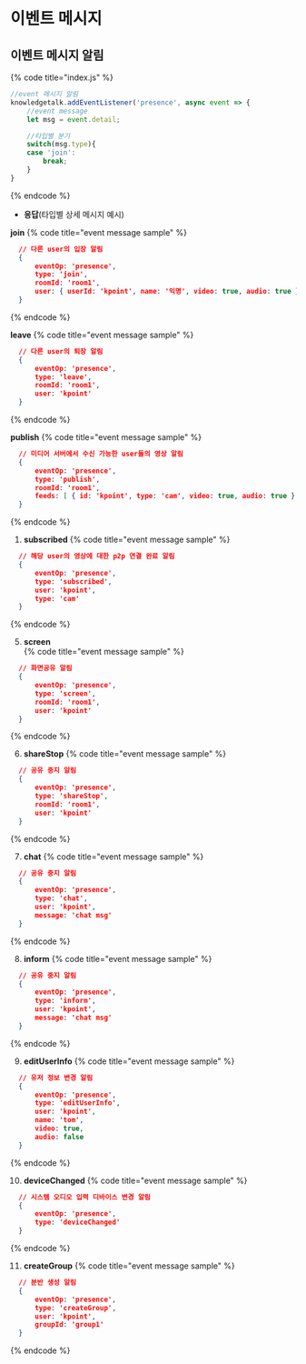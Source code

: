 # 이벤트 메시지

## 이벤트 메시지 알림
{% code title="index.js" %}
```javascript
//event 메시지 알림
knowledgetalk.addEventListener('presence', async event => {
    //event message 
    let msg = event.detail;

    //타입별 분기
    switch(msg.type){
    case 'join':
        break;
    }
}
```
{% endcode %}
    

- **응답**(타입별 상세 메시지 예시)

**join**
{% code title="event message sample" %}
```json
  // 다른 user의 입장 알림
  {
      eventOp: 'presence',
      type: 'join',
      roomId: 'room1',
      user: { userId: 'kpoint', name: '익명', video: true, audio: true }
  }
```
{% endcode %}

**leave**
{% code title="event message sample" %}
```json
  // 다른 user의 퇴장 알림 
  {
      eventOp: 'presence',
      type: 'leave',
      roomId: 'room1',
      user: 'kpoint'
  }
```
{% endcode %}

**publish**
{% code title="event message sample" %}
```json
  // 미디어 서버에서 수신 가능한 user들의 영상 알림
  {
      eventOp: 'presence',
      type: 'publish',
      roomId: 'room1',
      feeds: [ { id: 'kpoint', type: 'cam', video: true, audio: true }, { id: 'knowledge', type: 'cam', video: true, audio: false } ]
  }
```
{% endcode %}

1. **subscribed**
{% code title="event message sample" %}
```json
  // 해당 user의 영상에 대한 p2p 연결 완료 알림
  {
      eventOp: 'presence',
      type: 'subscribed',
      user: 'kpoint',
      type: 'cam'
  }
```
{% endcode %}

5. **screen**  
{% code title="event message sample" %}
```json
  // 화면공유 알림
  {
      eventOp: 'presence',
      type: 'screen',
      roomId: 'room1',
      user: 'kpoint'
  }
```
{% endcode %}

6. **shareStop**
{% code title="event message sample" %}
```json
  // 공유 중지 알림
  {
      eventOp: 'presence',
      type: 'shareStop',
      roomId: 'room1',
      user: 'kpoint'
  }
```
{% endcode %}

7. **chat**
{% code title="event message sample" %}
```json
  // 공유 중지 알림
  {
      eventOp: 'presence',
      type: 'chat',
      user: 'kpoint',
      message: 'chat msg'
  }
```
{% endcode %}

8. **inform**
{% code title="event message sample" %}
```json
  // 공유 중지 알림
  {
      eventOp: 'presence',
      type: 'inform',
      user: 'kpoint',
      message: 'chat msg'
  }
```
{% endcode %}

9. **editUserInfo**
{% code title="event message sample" %}
```json
  // 유저 정보 변경 알림
  {
      eventOp: 'presence',
      type: 'editUserInfo',
      user: 'kpoint',
      name: 'tom',
      video: true,
      audio: false
  }
```
{% endcode %}

10. **deviceChanged**
{% code title="event message sample" %}
```json
  // 시스템 오디오 입력 디바이스 변경 알림
  {
      eventOp: 'presence',
      type: 'deviceChanged'
  }
```
{% endcode %}

11. **createGroup**
{% code title="event message sample" %}
```json
  // 분반 생성 알림
  {
      eventOp: 'presence',
      type: 'createGroup',
      user: 'kpoint',
      groupId: 'group1'
  }
```
{% endcode %}